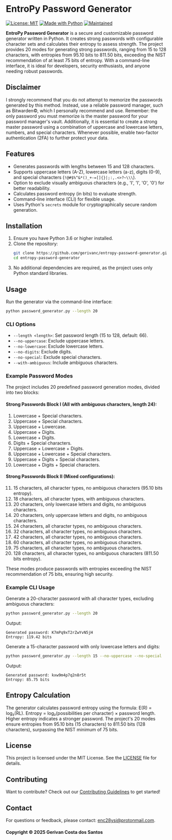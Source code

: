 # EntroPy Password Generator

[![License: MIT](https://img.shields.io/badge/License-MIT-yellow.svg)](https://github.com/gerivanc/entropy-password-generator/blob/main/LICENSE.md)
[![Made with Python](https://img.shields.io/badge/Made%20with-Python-1f425f.svg)](https://www.python.org)
[![Maintained](https://img.shields.io/badge/Maintained?-yes-green.svg)](https://github.com/gerivanc/entropy-password-generator/graphs/commit-activity)

**EntroPy Password Generator** is a secure and customizable password generator written in Python. It creates strong passwords with configurable character sets and calculates their entropy to assess strength. The project provides 20 modes for generating strong passwords, ranging from 15 to 128 characters, with entropies from 95.10 bits to 811.50 bits, exceeding the NIST recommendation of at least 75 bits of entropy. With a command-line interface, it is ideal for developers, security enthusiasts, and anyone needing robust passwords.

## Disclaimer
I strongly recommend that you do not attempt to memorize the passwords generated by this method. Instead, use a reliable password manager, such as Bitwarden©, which I personally recommend and use. Remember: the only password you must memorize is the master password for your password manager's vault. Additionally, it is essential to create a strong master password using a combination of uppercase and lowercase letters, numbers, and special characters. Whenever possible, enable two-factor authentication (2FA) to further protect your data.

## Features
- Generates passwords with lengths between 15 and 128 characters.
- Supports uppercase letters (A-Z), lowercase letters (a-z), digits (0-9), and special characters (`!@#$%^&*()_+-=[]{}|;:,.<>?~\\\`).
- Option to exclude visually ambiguous characters (e.g., 'I', 'l', 'O', '0') for better readability.
- Calculates password entropy (in bits) to evaluate strength.
- Command-line interface (CLI) for flexible usage.
- Uses Python's `secrets` module for cryptographically secure random generation.

## Installation
1. Ensure you have Python 3.6 or higher installed.
2. Clone the repository:
   ```bash
   git clone https://github.com/gerivanc/entropy-password-generator.git
   cd entropy-password-generator
   ```
3. No additional dependencies are required, as the project uses only Python standard libraries.

## Usage
Run the generator via the command-line interface:
```bash
python password_generator.py --length 20
```

### CLI Options
- `--length <length>`: Set password length (15 to 128, default: 66).
- `--no-uppercase`: Exclude uppercase letters.
- `--no-lowercase`: Exclude lowercase letters.
- `--no-digits`: Exclude digits.
- `--no-special`: Exclude special characters.
- `--with-ambiguous`: Include ambiguous characters.

### Example Password Modes
The project includes 20 predefined password generation modes, divided into two blocks:

#### Strong Passwords Block I (All with ambiguous characters, length 24):
1.    Lowercase + Special characters.
2.    Uppercase + Special characters.
3.    Uppercase + Lowercase.
4.    Uppercase + Digits.
5.    Lowercase + Digits.
6.    Digits + Special characters.
7.    Uppercase + Lowercase + Digits.
8.    Uppercase + Lowercase + Special characters.
9.    Uppercase + Digits + Special characters.
10.    Lowercase + Digits + Special characters.

#### Strong Passwords Block II (Mixed configurations):
11.    15 characters, all character types, no ambiguous characters (95.10 bits entropy).
12.    18 characters, all character types, with ambiguous characters.
13.    20 characters, only lowercase letters and digits, no ambiguous characters.
14.    20 characters, only uppercase letters and digits, no ambiguous characters.
15.    24 characters, all character types, no ambiguous characters.
16.    32 characters, all character types, no ambiguous characters.
17.    42 characters, all character types, no ambiguous characters.
18.    60 characters, all character types, no ambiguous characters.
19.    75 characters, all character types, no ambiguous characters.
20.    128 characters, all character types, no ambiguous characters (811.50 bits entropy).

These modes produce passwords with entropies exceeding the NIST recommendation of 75 bits, ensuring high security.

### Example CLI Usage
Generate a 20-character password with all character types, excluding ambiguous characters:
```bash
python password_generator.py --length 20
```
Output:
```
Generated password: K7mPq9xT2rZwYvN5jH
Entropy: 119.42 bits
```

Generate a 15-character password with only lowercase letters and digits:
```bash
python password_generator.py --length 15 --no-uppercase --no-special
```
Output:
```
Generated password: kxw9m4p7q2n8r5t
Entropy: 85.75 bits
```

## Entropy Calculation
The generator calculates password entropy using the formula: E(R) = log₂(RL). Entropy = log₂(possibilities per character) × password length. Higher entropy indicates a stronger password. The project's 20 modes ensure entropies from 95.10 bits (15 characters) to 811.50 bits (128 characters), surpassing the NIST minimum of 75 bits.

## License
This project is licensed under the MIT License. See the [LICENSE](https://github.com/gerivanc/entropy-password-generator/blob/main/LICENSE.md) file for details.

## Contributing
Want to contribute? Check out our [Contributing Guidelines](https://github.com/gerivanc/entropy-password-generator/blob/main/CONTRIBUTING.md) to get started!

## Contact
For questions or feedback, please contact: enc28ysi@protonmail.com.

#### Copyright © 2025 Gerivan Costa dos Santos
